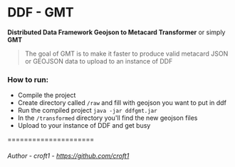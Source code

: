 # DDF - GMT 

**Distributed Data Framework Geojson to Metacard Transformer** 
or simply
**GMT**

>The goal of GMT is to make it faster to produce valid metacard JSON or GEOJSON data to upload to an instance of DDF



### How to run:

- Compile the project 
- Create directory called ```/raw``` and fill with geojson you want to put in ddf
- Run the compiled project 
``` java -jar ddfgmt.jar ```
- In the ```/transformed``` directory you'll find the new geojson files
- Upload to your instance of DDF and get busy 




=====================
###### Author - croft1 - https://github.com/croft1